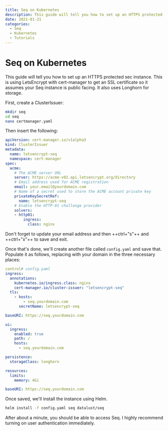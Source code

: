 ```yaml
---
title: Seq on Kubernetes
description: This guide will tell you how to set up an HTTPS protected sec instance. This is using LetsEncrypt with cert-manager to get an SSL certificate so it assumes your Seq instance is public facing. It also uses Longhorn for storage.
date: 2021-01-21
categories:
  - Seq
  - Kubernetes
  - Tutorials
---
```

# Seq on Kubernetes

This guide will tell you how to set up an HTTPS protected sec instance. This is using LetsEncrypt with cert-manager to get an SSL certificate so it assumes your Seq instance is public facing. It also uses Longhorn for storage.

First, create a ClusterIssuer:

```bash
mkdir seq
cd seq
nano certmanager.yaml
```

Then insert the following:

```yaml
apiVersion: cert-manager.io/v1alpha3
kind: ClusterIssuer
metadata:
  name: letsencrypt-seq
  namespace: cert-manager
spec:
  acme:
    # The ACME server URL
    server: https://acme-v02.api.letsencrypt.org/directory
    # Email address used for ACME registration
    email: your.email@yourdomain.com
    # Name of a secret used to store the ACME account private key
    privateKeySecretRef:
      name: letsencrypt-seq
    # Enable the HTTP-01 challenge provider
    solvers:
    - http01:
        ingress:
          class: nginx
```

Don't forget to update your email address and then ++ctrl+"s"++ and ++ctrl+"x"++ to save and exit.

Once that's done, we'll create another file called `config.yaml` and save that. Populate it as follows, replacing with your domain in the three necessary places:

```yaml
control# config.yaml
ingress:
  annotations:
    kubernetes.io/ingress.class: nginx
    cert-manager.io/cluster-issuer: "letsencrypt-seq"
  tls:
    - hosts:
        - seq.yourdomain.com
      secretName: letsencrypt-seq

baseURI: https://seq.yourdomain.com

ui:
  ingress:
    enabled: true
    path: /
    hosts:
      - seq.yourdomain.com

persistence:
  storageClass: longhorn

resources:
  limits:
    memory: 4Gi

baseURI: https://seq.yourdomain.com
```

Once saved, we'll install the instance using Helm.

```bash
helm install -f config.yaml seq datalust/seq
```

After about a minute, you should be able to access Seq. I highly recommend turning on user authentication immediately.